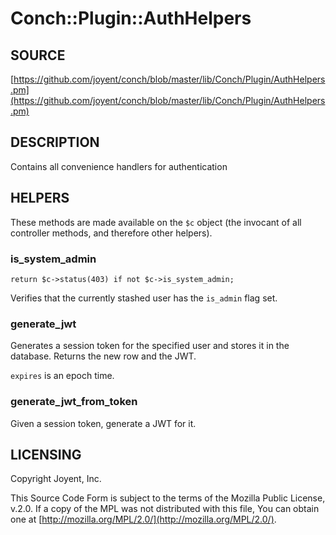 # Conch::Plugin::AuthHelpers

## SOURCE

[https://github.com/joyent/conch/blob/master/lib/Conch/Plugin/AuthHelpers.pm](https://github.com/joyent/conch/blob/master/lib/Conch/Plugin/AuthHelpers.pm)

## DESCRIPTION

Contains all convenience handlers for authentication

## HELPERS

These methods are made available on the `$c` object (the invocant of all controller methods,
and therefore other helpers).

### is\_system\_admin

```
return $c->status(403) if not $c->is_system_admin;
```

Verifies that the currently stashed user has the `is_admin` flag set.

### generate\_jwt

Generates a session token for the specified user and stores it in the database.
Returns the new row and the JWT.

`expires` is an epoch time.

### generate\_jwt\_from\_token

Given a session token, generate a JWT for it.

## LICENSING

Copyright Joyent, Inc.

This Source Code Form is subject to the terms of the Mozilla Public License,
v.2.0. If a copy of the MPL was not distributed with this file, You can obtain
one at [http://mozilla.org/MPL/2.0/](http://mozilla.org/MPL/2.0/).
